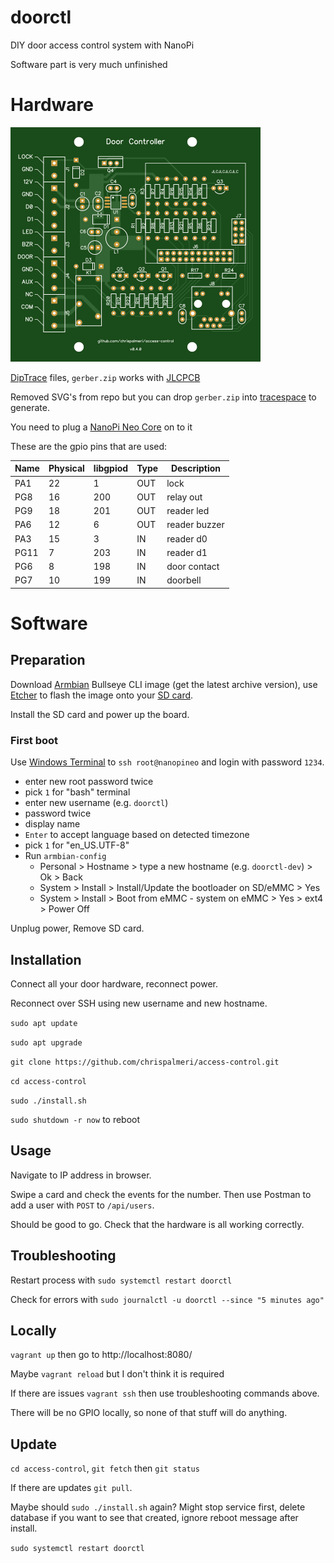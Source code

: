 # doorctl

DIY door access control system with NanoPi

Software part is very much unfinished

<!--

order spare inventory parts

board changes:
  put 12V at the top, move lock?
  you meant to widen lock trace
  you could make the JLCJLC text bigger
  and the github text
  any way to get the resistor designators readable? smaller?
  upsidedown ethernet kinda bugs me

python
  update docs
  totp

-->

# Hardware

![Board picture](board/images/top.png)

[DipTrace][1] files, `gerber.zip` works with [JLCPCB][2]

Removed SVG's from repo but you can drop `gerber.zip` into [tracespace][3] to generate.

You need to plug a [NanoPi Neo Core][4] on to it

  [1]: https://diptrace.com/
  [2]: https://jlcpcb.com/
  [3]: https://tracespace.io/view/
  [4]: https://www.friendlyelec.com/index.php?route=product/product&path=69&product_id=212

These are the gpio pins that are used:

Name | Physical | libgpiod | Type | Description
---  | ---      | ---      | ---  | ---
PA1  | 22       | 1        | OUT  | lock
PG8  | 16       | 200      | OUT  | relay out
PG9  | 18       | 201      | OUT  | reader led
PA6  | 12       | 6        | OUT  | reader buzzer
PA3  | 15       | 3        | IN   | reader d0
PG11 | 7        | 203      | IN   | reader d1
PG6  | 8        | 198      | IN   | door contact
PG7  | 10       | 199      | IN   | doorbell

# Software

## Preparation

Download [Armbian][5] Bullseye CLI image (get the latest archive version),
use [Etcher][6] to flash the image onto your [SD card][7].

Install the SD card and power up the board.

  [5]: https://www.armbian.com/nanopi-neo/
  [6]: https://etcher.balena.io/
  [7]: https://www.westerndigital.com/products/memory-cards/sandisk-ultra-uhs-i-microsd#SDSQUA4-032G-GN6MA

### First boot

Use [Windows Terminal][8] to `ssh root@nanopineo` and login with password `1234`.

* enter new root password twice
* pick `1` for "bash" terminal
* enter new username (e.g. `doorctl`)
* password twice
* display name
* `Enter` to accept language based on detected timezone
* pick `1` for "en_US.UTF-8"
* Run `armbian-config`
    * Personal > Hostname > type a new hostname (e.g. `doorctl-dev`) > Ok > Back
    * System > Install > Install/Update the bootloader on SD/eMMC > Yes
    * System > Install > Boot from eMMC - system on eMMC > Yes > ext4 > Power Off

Unplug power, Remove SD card.

  [8]: https://apps.microsoft.com/store/detail/windows-terminal/9N0DX20HK701

<!--
I think you could then reuse the SD card on additional boards
and only need to do the hostname, bootloader, eMMC steps
-->

## Installation

Connect all your door hardware, reconnect power.

Reconnect over SSH using new username and new hostname.

`sudo apt update`

`sudo apt upgrade`

`git clone https://github.com/chrispalmeri/access-control.git`

`cd access-control`

`sudo ./install.sh`

`sudo shutdown -r now` to reboot

## Usage

Navigate to IP address in browser.

<!--
If events shows wrong contact status and wiegand readding errors

remote in `nano access-control/code/config.py`
change pin numbers to correct ones for your board
Ctrl+S, Ctrl+X
`sudo systemctl restart doorctl`

I think it has the 60 sec websocket hang when stopping again
just wait a minute and then it is good
-->

Swipe a card and check the events for the number. Then use Postman to add a user with `POST` to `/api/users`.

Should be good to go. Check that the hardware is all working correctly.

## Troubleshooting

Restart process with `sudo systemctl restart doorctl`

Check for errors with `sudo journalctl -u doorctl --since "5 minutes ago"`

## Locally

`vagrant up` then go to http://localhost:8080/

Maybe `vagrant reload` but I don't think it is required

<!--
if you `vagrnat halt` and `vagrant up` you might have to `vagrant ssh` and `sudo systemctl restart doorctl`
seems like the wait for vagrant shared folder to mount might not actually be waiting
-->

If there are issues `vagrant ssh` then use troubleshooting commands above.

There will be no GPIO locally, so none of that stuff will do anything.

## Update

`cd access-control`, `git fetch` then `git status`

If there are updates `git pull`.

Maybe should `sudo ./install.sh` again? Might stop service first, delete database if you want to see that created, ignore reboot message after install.

`sudo systemctl restart doorctl`
